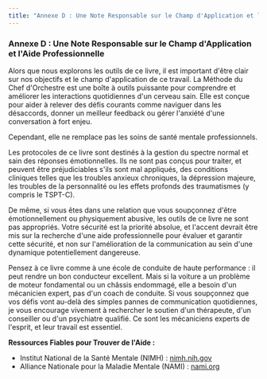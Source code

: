 ```yaml
---
title: "Annexe D : Une Note Responsable sur le Champ d'Application et l'Aide Professionnelle"
---
```

### **Annexe D : Une Note Responsable sur le Champ d'Application et l'Aide Professionnelle**

Alors que nous explorons les outils de ce livre, il est important d'être clair sur nos objectifs et le champ d'application de ce travail. La Méthode du Chef d'Orchestre est une boîte à outils puissante pour comprendre et améliorer les interactions quotidiennes d'un cerveau sain. Elle est conçue pour aider à relever des défis courants comme naviguer dans les désaccords, donner un meilleur feedback ou gérer l'anxiété d'une conversation à fort enjeu.

Cependant, elle ne remplace pas les soins de santé mentale professionnels.

Les protocoles de ce livre sont destinés à la gestion du spectre normal et sain des réponses émotionnelles. Ils ne sont pas conçus pour traiter, et peuvent être préjudiciables s'ils sont mal appliqués, des conditions cliniques telles que les troubles anxieux chroniques, la dépression majeure, les troubles de la personnalité ou les effets profonds des traumatismes (y compris le TSPT-C).

De même, si vous êtes dans une relation que vous soupçonnez d'être émotionnellement ou physiquement abusive, les outils de ce livre ne sont pas appropriés. Votre sécurité est la priorité absolue, et l'accent devrait être mis sur la recherche d'une aide professionnelle pour évaluer et garantir cette sécurité, et non sur l'amélioration de la communication au sein d'une dynamique potentiellement dangereuse.

Pensez à ce livre comme à une école de conduite de haute performance : il peut rendre un bon conducteur excellent. Mais si la voiture a un problème de moteur fondamental ou un châssis endommagé, elle a besoin d'un mécanicien expert, pas d'un coach de conduite. Si vous soupçonnez que vos défis vont au-delà des simples pannes de communication quotidiennes, je vous encourage vivement à rechercher le soutien d'un thérapeute, d'un conseiller ou d'un psychiatre qualifié. Ce sont les mécaniciens experts de l'esprit, et leur travail est essentiel.

**Ressources Fiables pour Trouver de l'Aide :**
*   Institut National de la Santé Mentale (NIMH) : [nimh.nih.gov](https://www.nimh.nih.gov/health/find-help)
*   Alliance Nationale pour la Maladie Mentale (NAMI) : [nami.org](https://nami.org/Home)

